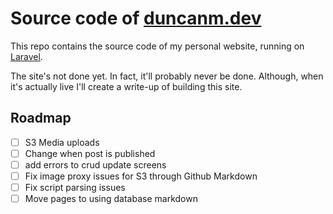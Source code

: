 # Source code of [duncanm.dev](https://duncanm.dev)

This repo contains the source code of my personal website, running on [Laravel](https://laravel.com). 

The site's not done yet. In fact, it'll probably never be done. Although, when it's actually live I'll create a write-up of building this site.

## Roadmap

* [ ] S3 Media uploads
* [ ] Change when post is published
* [ ] add errors to crud update screens
* [ ] Fix image proxy issues for S3 through Github Markdown
* [ ] Fix script parsing issues
* [ ] Move pages to using database markdown
